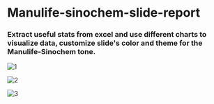 # Manulife-sinochem-slide-report

### Extract useful stats from excel and use different charts to visualize data, customize slide's color and theme for the Manulife-Sinochem tone. 

![1](https://user-images.githubusercontent.com/108682585/177587279-e980b6ba-b32a-4768-8fdd-46aedcfae931.PNG)

![2](https://user-images.githubusercontent.com/108682585/177587298-6849c681-c944-4dc3-9783-50193f60b54f.PNG)

![3](https://user-images.githubusercontent.com/108682585/177587308-671436ee-ea84-44f8-8ff6-805baff7ee97.PNG)

